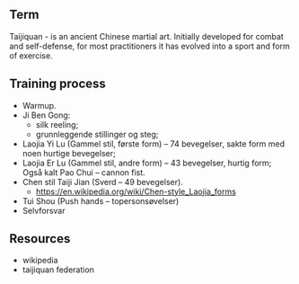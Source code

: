 ## Term
Taijiquan - is an ancient Chinese martial art. Initially developed for combat and self-defense, for most practitioners it has evolved into a sport and form of exercise.

## Training process
* Warmup.
* Ji Ben Gong:
  * silk reeling;
  * grunnleggende stillinger og steg;
* Laojia Yi Lu (Gammel stil, første form) – 74 bevegelser, sakte form med noen hurtige bevegelser;
* Laojia Er Lu (Gammel stil, andre form) – 43 bevegelser, hurtig form;   Også kalt Pao Chui – cannon fist.
* Chen stil Taiji Jian (Sverd – 49 bevegelser).
  * https://en.wikipedia.org/wiki/Chen-style_Laojia_forms
* Tui Shou (Push hands – topersonsøvelser)
* Selvforsvar



## Resources
* wikipedia
* taijiquan federation

